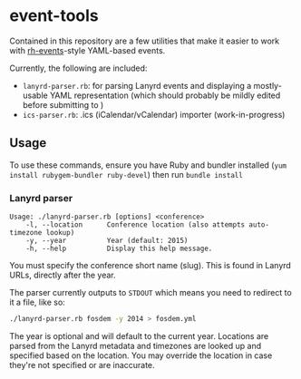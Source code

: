 # event-tools

Contained in this repository are a few utilities that make it easier to work
with [rh-events](https://github.com/OSAS/rh-events/)-style YAML-based events.

Currently, the following are included:

* `lanyrd-parser.rb`: for parsing Lanyrd events and displaying a mostly-usable
  YAML representation (which should probably be mildly edited before
  submitting to )
* `ics-parser.rb`: .ics (iCalendar/vCalendar) importer (work-in-progress)

## Usage

To use these commands, ensure you have Ruby and bundler installed
(`yum install rubygem-bundler ruby-devel`) then run `bundle install`


### Lanyrd parser

```
Usage: ./lanyrd-parser.rb [options] <conference>
    -l, --location      Conference location (also attempts auto-timezone lookup)
    -y, --year          Year (default: 2015)
    -h, --help          Display this help message.
```

You must specify the conference short name (slug). This is found in Lanyrd
URLs, directly after the year.

The parser currently outputs to `STDOUT` which means you need to redirect to it a file, like so:

```bash
./lanyrd-parser.rb fosdem -y 2014 > fosdem.yml
```

The year is optional and will default to the current year. Locations are parsed
from the Lanyrd metadata and timezones are looked up and specified based on the
location. You may override the location in case they're not specified or are
inaccurate.
